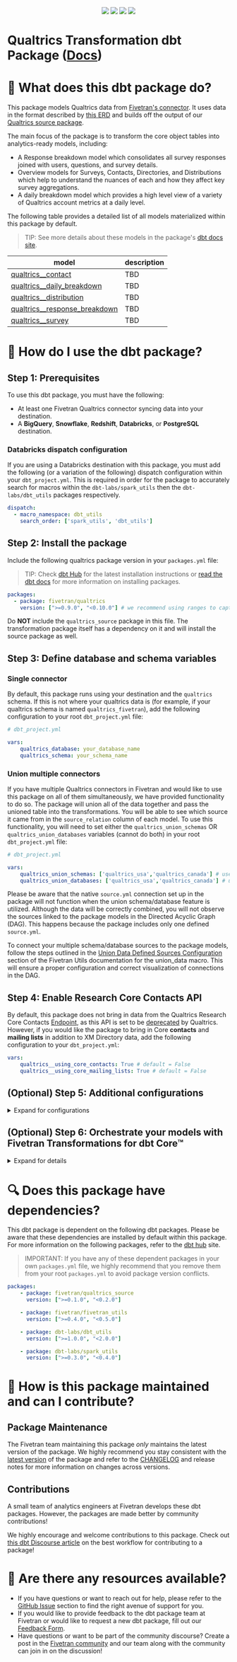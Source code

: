 <p align="center">
    <a alt="License"
        href="https://github.com/fivetran/dbt_qualtrics/blob/main/LICENSE">
        <img src="https://img.shields.io/badge/License-Apache%202.0-blue.svg" /></a>
    <a alt="dbt-core">
        <img src="https://img.shields.io/badge/dbt_Core™_version->=1.3.0_<2.0.0-orange.svg" /></a>
    <a alt="Maintained?">
        <img src="https://img.shields.io/badge/Maintained%3F-yes-green.svg" /></a>
    <a alt="PRs">
        <img src="https://img.shields.io/badge/Contributions-welcome-blueviolet" /></a>
</p>

# Qualtrics Transformation dbt Package ([Docs](https://fivetran.github.io/dbt_qualtrics/))

# 📣 What does this dbt package do?

This package models Qualtrics data from [Fivetran's connector](https://fivetran.com/docs/applications/qualtrics). It uses data in the format described by [this ERD](https://fivetran.com/docs/applications/qualtrics#schemainformation) and builds off the output of our [Qualtrics source package](https://github.com/fivetran/dbt_qualtrics_source).

The main focus of the package is to transform the core object tables into analytics-ready models, including:
- A Response breakdown model which consolidates all survey responses joined with users, questions, and survey details.
- Overview models for Surveys, Contacts, Directories, and Distributions which help to understand the nuances of each and how they affect key survey aggregations.
- A daily breakdown model which provides a high level view of a variety of Qualtrics account metrics at a daily level.

<!--section="qualtrics_transformation_model"-->
The following table provides a detailed list of all models materialized within this package by default. 
> TIP: See more details about these models in the package's [dbt docs site](https://fivetran.github.io/dbt_qualtrics/#!/overview/qualtrics).

| **model**                 | **description**                                                                                                    |
| ------------------------- | ------------------------------------------------------------------------------------------------------------------ |
| [qualtrics__contact]()  | TBD   |
| [qualtrics__daily_breakdown]()        | TBD            |
| [qualtrics__distribution]()  | TBD    |
| [qualtrics__response_breakdown]()        | TBD            |
| [qualtrics__survey]()           | TBD           |
<!--section-end-->

# 🎯 How do I use the dbt package?

## Step 1: Prerequisites
To use this dbt package, you must have the following:

- At least one Fivetran Qualtrics connector syncing data into your destination.
- A **BigQuery**, **Snowflake**, **Redshift**, **Databricks**, or **PostgreSQL** destination.

### Databricks dispatch configuration
If you are using a Databricks destination with this package, you must add the following (or a variation of the following) dispatch configuration within your `dbt_project.yml`. This is required in order for the package to accurately search for macros within the `dbt-labs/spark_utils` then the `dbt-labs/dbt_utils` packages respectively.
```yml
dispatch:
  - macro_namespace: dbt_utils
    search_order: ['spark_utils', 'dbt_utils']
```

## Step 2: Install the package
Include the following qualtrics package version in your `packages.yml` file:
> TIP: Check [dbt Hub](https://hub.getdbt.com/) for the latest installation instructions or [read the dbt docs](https://docs.getdbt.com/docs/package-management) for more information on installing packages.
```yml
packages:
  - package: fivetran/qualtrics
    version: [">=0.9.0", "<0.10.0"] # we recommend using ranges to capture non-breaking changes automatically
```

Do **NOT** include the `qualtrics_source` package in this file. The transformation package itself has a dependency on it and will install the source package as well. 

## Step 3: Define database and schema variables
### Single connector
By default, this package runs using your destination and the `qualtrics` schema. If this is not where your qualtrics data is (for example, if your qualtrics schema is named `qualtrics_fivetran`), add the following configuration to your root `dbt_project.yml` file:

```yml
# dbt_project.yml

vars:
    qualtrics_database: your_database_name
    qualtrics_schema: your_schema_name
```
### Union multiple connectors
If you have multiple Qualtrics connectors in Fivetran and would like to use this package on all of them simultaneously, we have provided functionality to do so. The package will union all of the data together and pass the unioned table into the transformations. You will be able to see which source it came from in the `source_relation` column of each model. To use this functionality, you will need to set either the `qualtrics_union_schemas` OR `qualtrics_union_databases` variables (cannot do both) in your root `dbt_project.yml` file:

```yml
# dbt_project.yml

vars:
    qualtrics_union_schemas: ['qualtrics_usa','qualtrics_canada'] # use this if the data is in different schemas/datasets of the same database/project
    qualtrics_union_databases: ['qualtrics_usa','qualtrics_canada'] # use this if the data is in different databases/projects but uses the same schema name
```

Please be aware that the native `source.yml` connection set up in the package will not function when the union schema/database feature is utilized. Although the data will be correctly combined, you will not observe the sources linked to the package models in the Directed Acyclic Graph (DAG). This happens because the package includes only one defined `source.yml`.

To connect your multiple schema/database sources to the package models, follow the steps outlined in the [Union Data Defined Sources Configuration](https://github.com/fivetran/dbt_fivetran_utils/tree/releases/v0.4.latest#union_data-source) section of the Fivetran Utils documentation for the union_data macro. This will ensure a proper configuration and correct visualization of connections in the DAG.


## Step 4: Enable Research Core Contacts API
By default, this package does not bring in data from the Qualtrics Research Core Contacts [Endpoint](https://api.qualtrics.com/10b9ce5afbf17-research-core-contacts), as this API is set to be [deprecated](https://api.qualtrics.com/10b9ce5afbf17-research-core-contacts#deprecation-notice) by Qualtrics. However, if you would like the package to bring in Core **contacts** and **mailing lists** in addition to XM Directory data, add the following configuration to your `dbt_project.yml`:

```yml
vars:
    qualtrics__using_core_contacts: True # default = False
    qualtrics__using_core_mailing_lists: True # default = False
```

## (Optional) Step 5: Additional configurations
<details><summary>Expand for configurations</summary>
    
### Passing Through Additional Fields
This package includes all source columns defined in the macros folder. You can add more columns using our pass-through column variables. These variables allow for the pass-through fields to be aliased (`alias`) and casted (`transform_sql`) if desired, but not required. Datatype casting is configured via a sql snippet within the `transform_sql` key. You may add the desired sql while omitting the `as field_name` at the end and your custom pass-though fields will be casted accordingly. Use the below format for declaring the respective pass-through variables:

```yml
# dbt_project.yml

vars:
  qualtrics__survey_pass_through_columns:
    - name: "that_field"
      alias: "renamed_to_this_field"
      transform_sql: "cast(renamed_to_this_field as string)"
  qualtrics__directory_pass_through_columns:
    - name: "this_field"
  qualtrics__directory_contact_pass_through_columns:
    - name: "old_name"
      alias: "new_name"
  qualtrics__distribution_pass_through_columns:
    - name: "unique_string_field"
      transform_sql: "cast(unique_string_field as string)"
  qualtrics__core_contact_pass_through_columns: # relevant only if you have `core_*` tables enabled
    - name: "pass_this_through"
```

> Please create an [issue](https://github.com/fivetran/dbt_qualtrics_source/issues) if you'd like to see passthrough column support for other tables in the Qualtrics schema.

### Changing the Build Schema
By default this package will build the Qualtrics staging models within a schema titled (<target_schema> + `_stg_qualtrics`) and the qualtrics final models within a schema titled (<target_schema> + `_qualtrics`) in your target database. If this is not where you would like your modeled qualtrics data to be written to, add the following configuration to your `dbt_project.yml` file:

```yml
# dbt_project.yml

models:
  qualtrics:
    +schema: my_new_schema_name # leave blank for just the target_schema
  qualtrics_source:
    +schema: my_new_schema_name # leave blank for just the target_schema
```

### Change the source table references
If an individual source table has a different name than the package expects, add the table name as it appears in your destination to the respective variable:

> IMPORTANT: See this project's [`dbt_project.yml`](https://github.com/fivetran/dbt_qualtrics_source/blob/main/dbt_project.yml) variable declarations to see the expected names.

```yml
# dbt_project.yml

vars:
    qualtrics_<default_source_table_name>_identifier: your_table_name 
```
</details>


## (Optional) Step 6: Orchestrate your models with Fivetran Transformations for dbt Core™
<details><summary>Expand for details</summary>
<br>
    
Fivetran offers the ability for you to orchestrate your dbt project through [Fivetran Transformations for dbt Core™](https://fivetran.com/docs/transformations/dbt). Learn how to set up your project for orchestration through Fivetran in our [Transformations for dbt Core setup guides](https://fivetran.com/docs/transformations/dbt#setupguide).
</details>


# 🔍 Does this package have dependencies?
This dbt package is dependent on the following dbt packages. Please be aware that these dependencies are installed by default within this package. For more information on the following packages, refer to the [dbt hub](https://hub.getdbt.com/) site.
> IMPORTANT: If you have any of these dependent packages in your own `packages.yml` file, we highly recommend that you remove them from your root `packages.yml` to avoid package version conflicts.
    
```yml
packages:
    - package: fivetran/qualtrics_source
      version: [">=0.1.0", "<0.2.0"]

    - package: fivetran/fivetran_utils
      version: [">=0.4.0", "<0.5.0"]

    - package: dbt-labs/dbt_utils
      version: [">=1.0.0", "<2.0.0"]

    - package: dbt-labs/spark_utils
      version: [">=0.3.0", "<0.4.0"]
```
# 🙌 How is this package maintained and can I contribute?
## Package Maintenance
The Fivetran team maintaining this package _only_ maintains the latest version of the package. We highly recommend you stay consistent with the [latest version](https://hub.getdbt.com/fivetran/qualtrics/latest/) of the package and refer to the [CHANGELOG](https://github.com/fivetran/dbt_qualtrics/blob/main/CHANGELOG.md) and release notes for more information on changes across versions.

## Contributions
A small team of analytics engineers at Fivetran develops these dbt packages. However, the packages are made better by community contributions! 

We highly encourage and welcome contributions to this package. Check out [this dbt Discourse article](https://discourse.getdbt.com/t/contributing-to-a-dbt-package/657) on the best workflow for contributing to a package!

# 🏪 Are there any resources available?
- If you have questions or want to reach out for help, please refer to the [GitHub Issue](https://github.com/fivetran/dbt_qualtrics/issues/new/choose) section to find the right avenue of support for you.
- If you would like to provide feedback to the dbt package team at Fivetran or would like to request a new dbt package, fill out our [Feedback Form](https://www.surveymonkey.com/r/DQ7K7WW).
- Have questions or want to be part of the community discourse? Create a post in the [Fivetran community](https://community.fivetran.com/t5/user-group-for-dbt/gh-p/dbt-user-group) and our team along with the community can join in on the discussion!